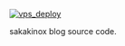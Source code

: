[![vps_deploy](https://github.com/sakakinox/sakakinox_gatsby_blog/actions/workflows/master.yaml/badge.svg)](https://github.com/sakakinox/sakakinox_gatsby_blog/actions/workflows/master.yaml)

sakakinox blog source code.
